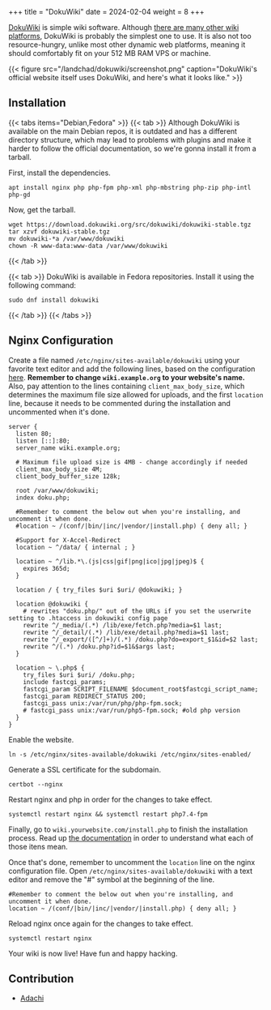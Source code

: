 +++
title = "DokuWiki"
date = 2024-02-04
weight = 8
+++

[DokuWiki](https://www.dokuwiki.org) is simple wiki software. Although [there
are many other wiki platforms](https://awesome-selfhosted.net/tags/wikis.html),
DokuWiki is probably the simplest one to use. It is also not too
resource-hungry, unlike most other dynamic web platforms, meaning it should
comfortably fit on your 512 MB RAM VPS or machine.

{{< figure src="/landchad/dokuwiki/screenshot.png" caption="DokuWiki's official website itself uses DokuWiki, and here's what it looks like." >}}

## Installation

{{< tabs items="Debian,Fedora" >}}
  {{< tab >}}
Although DokuWiki is available on the main Debian repos, it is outdated and has a different directory structure, which may lead to problems with plugins and make it harder to follow the official documentation, so we're gonna install it from a tarball.

First, install the dependencies.

```fish
apt install nginx php php-fpm php-xml php-mbstring php-zip php-intl php-gd
```

Now, get the tarball.

```fish
wget https://download.dokuwiki.org/src/dokuwiki/dokuwiki-stable.tgz
tar xzvf dokuwiki-stable.tgz
mv dokuwiki-*a /var/www/dokuwiki
chown -R www-data:www-data /var/www/dokuwiki
```
  {{< /tab >}}

  {{< tab >}}
DokuWiki is available in Fedora repositories. Install it using the following command:

```fish
sudo dnf install dokuwiki
```
  {{< /tab >}}
{{< /tabs >}}

## Nginx Configuration

Create a file named `/etc/nginx/sites-available/dokuwiki` using your favorite text editor and add the following lines, based on the configuration [here](https://www.dokuwiki.org/install:nginx). **Remember to change `wiki.example.org` to your website's name.** Also, pay attention to the lines containing `client_max_body_size`, which determines the maximum file size allowed for uploads, and the first `location` line, because it needs to be commented during the installation and uncommented when it's done.

```nginx
server {
  listen 80;
  listen [::]:80;
  server_name wiki.example.org;

  # Maximum file upload size is 4MB - change accordingly if needed
  client_max_body_size 4M;
  client_body_buffer_size 128k;

  root /var/www/dokuwiki;
  index doku.php;

  #Remember to comment the below out when you're installing, and uncomment it when done.
  #location ~ /(conf/|bin/|inc/|vendor/|install.php) { deny all; }

  #Support for X-Accel-Redirect
  location ~ ^/data/ { internal ; }

  location ~ ^/lib.*\.(js|css|gif|png|ico|jpg|jpeg)$ {
    expires 365d;
  }

  location / { try_files $uri $uri/ @dokuwiki; }

  location @dokuwiki {
    # rewrites "doku.php/" out of the URLs if you set the userwrite setting to .htaccess in dokuwiki config page
    rewrite ^/_media/(.*) /lib/exe/fetch.php?media=$1 last;
    rewrite ^/_detail/(.*) /lib/exe/detail.php?media=$1 last;
    rewrite ^/_export/([^/]+)/(.*) /doku.php?do=export_$1&id=$2 last;
    rewrite ^/(.*) /doku.php?id=$1&$args last;
  }

  location ~ \.php$ {
    try_files $uri $uri/ /doku.php;
    include fastcgi_params;
    fastcgi_param SCRIPT_FILENAME $document_root$fastcgi_script_name;
    fastcgi_param REDIRECT_STATUS 200;
    fastcgi_pass unix:/var/run/php/php-fpm.sock;
    # fastcgi_pass unix:/var/run/php5-fpm.sock; #old php version
  }
}
```

Enable the website.

```fish
ln -s /etc/nginx/sites-available/dokuwiki /etc/nginx/sites-enabled/
```

Generate a SSL certificate for the subdomain.

```fish
certbot --nginx
```

Restart nginx and php in order for the changes to take effect.

```fish
systemctl restart nginx && systemctl restart php7.4-fpm
```

Finally, go to `wiki.yourwebsite.com/install.php` to finish the installation process. Read up [the documentation](https://www.dokuwiki.org/installer) in order to understand what each of those itens mean.

Once that's done, remember to uncomment the `location` line on the nginx configuration file. Open `/etc/nginx/sites-available/dokuwiki` with a text editor and remove the "#" symbol at the beginning of the line.

```nginx
#Remember to comment the below out when you're installing, and uncomment it when done.
location ~ /(conf/|bin/|inc/|vendor/|install.php) { deny all; }
```

Reload nginx once again for the changes to take effect.

```fish
systemctl restart nginx
```

Your wiki is now live! Have fun and happy hacking.

## Contribution

- [Adachi](https://github.com/AdachiWasRight)
